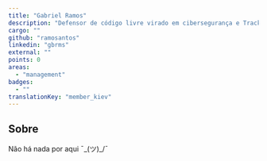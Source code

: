 ```yaml
---
title: "Gabriel Ramos"
description: "Defensor de código livre virado em cibersegurança e Trackmania."
cargo: ""
github: "ramosantos"
linkedin: "gbrms"
external: ""
points: 0
areas:
  - "management"
badges:
  - ""
translationKey: "member_kiev"
---
```

## Sobre
Não há nada por aqui ¯\_(ツ)_/¯